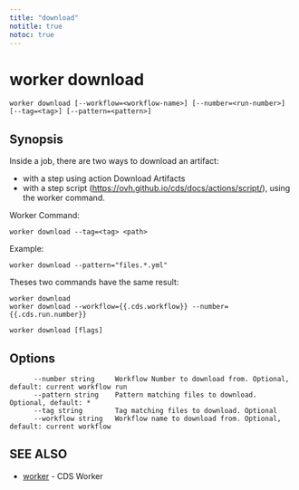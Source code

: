 ```yaml
---
title: "download"
notitle: true
notoc: true
---
```

# worker download

`worker download [--workflow=<workflow-name>] [--number=<run-number>] [--tag=<tag>] [--pattern=<pattern>]`

## Synopsis


Inside a job, there are two ways to download an artifact:

* with a step using action Download Artifacts
* with a step script (https://ovh.github.io/cds/docs/actions/script/), using the worker command.

Worker Command:

	worker download --tag=<tag> <path>

Example:

	worker download --pattern="files.*.yml"

Theses two commands have the same result:

	worker download
	worker download --workflow={{.cds.workflow}} --number={{.cds.run.number}}

		

```
worker download [flags]
```

## Options

```
      --number string     Workflow Number to download from. Optional, default: current workflow run
      --pattern string    Pattern matching files to download. Optional, default: *
      --tag string        Tag matching files to download. Optional
      --workflow string   Workflow name to download from. Optional, default: current workflow
```

## SEE ALSO

* [worker](/docs/components/worker/worker/)	 - CDS Worker

